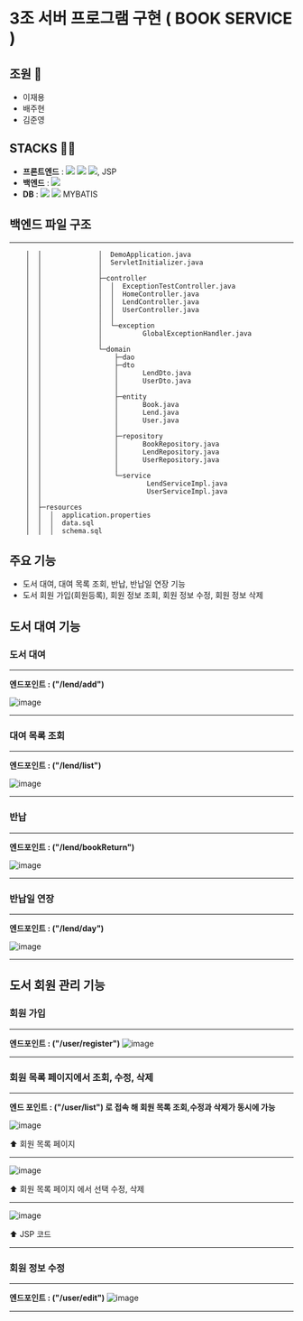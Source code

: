 # 3조 서버 프로그램 구현 ( BOOK SERVICE )

## 조원 👥
- 이재용
- 배주현
- 김준영

## STACKS 😶‍🌫️
- **프론트엔드** : <img src="https://img.shields.io/badge/HTML-E34F26?style=for-the-badge&logo=html5&logoColor=white"> <img src="https://img.shields.io/badge/CSS-1572B6?style=for-the-badge&logo=css3&logoColor=white"> <img src="https://img.shields.io/badge/JAVASCRIPT-F7DF1E?style=for-the-badge&logo=javascript&logoColor=white">, JSP
- **백엔드** : <img src="https://img.shields.io/badge/Spring Boot-6DB33F?style=for-the-badge&logo=springboot&logoColor=white">
- **DB** : <img src="https://img.shields.io/badge/MySQL-4479A1?style=for-the-badge&logo=mysql&logoColor=white"> <img src="https://img.shields.io/badge/Hibernate-59666C?style=for-the-badge&logo=hibernate&logoColor=white"> MYBATIS

## 백엔드 파일 구조
---
```
    │  │              │  DemoApplication.java
    │  │              │  ServletInitializer.java
    │  │              │
    │  │              ├─controller
    │  │              │  │  ExceptionTestController.java
    │  │              │  │  HomeController.java
    │  │              │  │  LendController.java
    │  │              │  │  UserController.java
    │  │              │  │
    │  │              │  └─exception
    │  │              │          GlobalExceptionHandler.java
    │  │              │
    │  │              └─domain
    │  │                  ├─dao
    │  │                  ├─dto
    │  │                  │      LendDto.java
    │  │                  │      UserDto.java
    │  │                  │
    │  │                  ├─entity
    │  │                  │      Book.java
    │  │                  │      Lend.java
    │  │                  │      User.java
    │  │                  │
    │  │                  ├─repository
    │  │                  │      BookRepository.java
    │  │                  │      LendRepository.java
    │  │                  │      UserRepository.java
    │  │                  │
    │  │                  └─service
    │  │                          LendServiceImpl.java
    │  │                          UserServiceImpl.java
    │  │
    │  ├─resources
    │  │  │  application.properties
    │  │  │  data.sql
    │  │  │  schema.sql
```


## 주요 기능
- 도서 대여, 대여 목록 조회, 반납, 반납일 연장 기능
- 도서 회원 가입(회원등록), 회원 정보 조회, 회원 정보 수정, 회원 정보 삭제

## 도서 대여 기능
### 도서 대여
---
**엔드포인트 : ("/lend/add")**

![image](https://github.com/user-attachments/assets/02d8d8fc-75a9-4ee0-b1fe-a61ffc6efdba)

<hr>

### 대여 목록 조회
---

**엔드포인트 : ("/lend/list")**

![image](https://github.com/user-attachments/assets/a057456f-7c1d-4afc-afa3-61b023544222)

<hr>

### 반납
---

**엔드포인트 : ("/lend/bookReturn")**

![image](https://github.com/user-attachments/assets/16398d30-5ad0-427a-af72-d743830e3512)

<hr>

### 반납일 연장
---

**엔드포인트 : ("/lend/day")**

![image](https://github.com/user-attachments/assets/726b01bb-053b-4fbf-b046-6e1a5e44d9e9)

<hr>

## 도서 회원 관리 기능

### 회원 가입
---

**엔드포인트 : ("/user/register")**
![image](https://github.com/user-attachments/assets/32c65a78-f4cb-4968-816d-e4cd0029bf39)

<hr>

### 회원 목록 페이지에서 조회, 수정, 삭제
---

**엔드 포인트 : ("/user/list") 로 접속 해 회원 목록 조회,수정과 삭제가 동시에 가능**


![image](https://github.com/user-attachments/assets/85fd5e90-f0c4-4217-997a-b3dc6e8d039a)

⬆️ 회원 목록 페이지

<hr>

![image](https://github.com/user-attachments/assets/997ae754-766e-4fe7-a6c4-db78dad6bd67)

⬆️ 회원 목록 페이지 에서 선택 수정, 삭제

<hr>

![image](https://github.com/user-attachments/assets/8b6537d7-f83e-4b59-bfa8-56afb9f10232)

⬆️ JSP 코드

<hr>

### 회원 정보 수정
---

**엔드포인트 : ("/user/edit")**
![image](https://github.com/user-attachments/assets/c131b080-1f17-447c-9028-1352ab3dc213)

<hr>


